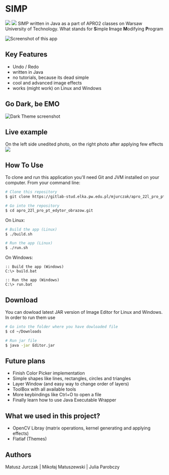 # SIMP
![](https://img.shields.io/badge/build-passing-brightgreen) ![](https://img.shields.io/badge/version-1.0-brightgreen)
SIMP written in Java as a part of APRO2 classes on Warsaw University of Technology. What stands for **S**imple **I**mage **M**odifying **P**rogram

![Screenshot of this app](https://imgur.com/a/M9jAMo5.png)

## Key Features
- Undo / Redo
- written in Java
- no tutorials, because its dead simple
- cool and advanced image effects
- works (might work) on Linux and Windows

## Go Dark, be EMO

![Dark Theme screenshot](https://imgur.com/a/L16Q4PI.png)

## Live example
On the left side unedited photo, on the right photo after applying few effects
![](https://i.imgur.com/R5jNKZL.png)

## How To Use
To clone and run this application you'll need Git and JVM installed on your computer.
From your command line:
```bash
# Clone this repository
$ git clone https://gitlab-stud.elka.pw.edu.pl/mjurczak/apro_22l_pro_pt_edytor_obrazow.git

# Go into the repository
$ cd apro_22l_pro_pt_edytor_obrazow.git
```
On Linux:
```bash
# Build the app (Linux)
$ ./build.sh

# Run the app (Linux)
$ ./run.sh
```
On Windows:
```batch
:: Build the app (Windows)
C:\> build.bat

:: Run the app (Windows)
C:\> run.bat
```

## Download
You can dowload latest JAR version of Image Editor for Linux and Windows. In order to run them use 
```bash
# Go into the folder where you have dowloaded file 
$ cd ~/Downloads

# Run jar file
$ java -jar Editor.jar
```

## Future plans
- Finish Color Picker implementation
- Simple shapes like lines, rectangles, circles and triangles
- Layer Window (and easy way to change order of layers)
- ToolBox with all available tools
- More keybindings like Ctrl+O to open a file
- Finally learn how to use Java Executable Wrapper

## What we used in this project?
- OpenCV Libray (matrix operations, kernel generating and applying effects)
- Flatlaf (Themes)

## Authors
Matusz Jurczak | Mikołaj Matuszewski | Julia Parobczy

